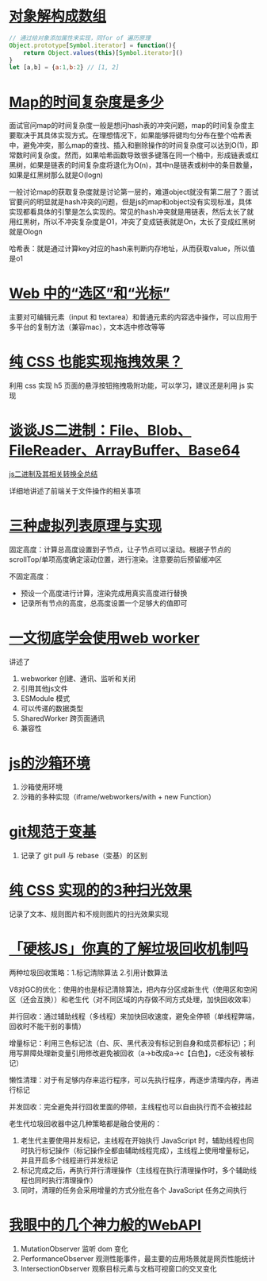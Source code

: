 # [对象解构成数组](https://juejin.cn/post/7374308419074146313#heading-4)
```js
// 通过给对象添加属性来实现，同for of 遍历原理
Object.prototype[Symbol.iterator] = function(){
    return Object.values(this)[Symbol.iterator]()
}
let [a,b] = {a:1,b:2} // [1, 2]

```

# [Map的时间复杂度是多少](https://juejin.cn/post/7374685303884562484#heading-14)

面试官问map的时间复杂度一般是想问hash表的冲突问题，map的时间复杂度主要取决于其具体实现方式。在理想情况下，如果能够将键均匀分布在整个哈希表中，避免冲突，那么map的查找、插入和删除操作的时间复杂度可以达到O(1)，即常数时间复杂度。然而，如果哈希函数导致很多键落在同一个桶中，形成链表或红黑树，如果是链表的时间复杂度将退化为O(n)，其中n是链表或树中的条目数量，如果是红黑树那么就是O(logn)

一般讨论map的获取复杂度就是讨论第一层的，难道object就没有第二层了？面试官要问的明显就是hash冲突的问题，但是js的map和object没有实现标准，具体实现都看具体的引擎是怎么实现的。常见的hash冲突就是用链表，然后太长了就用红黑树，所以不冲突复杂度是O1，冲突了变成链表就是On，太长了变成红黑树就是Ologn

哈希表：就是通过计算key对应的hash来判断内存地址，从而获取value，所以值是o1

# [Web 中的“选区”和“光标”](https://juejin.cn/post/7068232010304585741)
主要对可编辑元素（input 和 textarea）和普通元素的内容选中操作，可以应用于多平台的复制方法（兼容mac），文本选中修改等等

# [纯 CSS 也能实现拖拽效果？](https://juejin.cn/post/6933016266365992974)
利用 css 实现 h5 页面的悬浮按钮拖拽吸附功能，可以学习，建议还是利用 js 实现

# [谈谈JS二进制：File、Blob、FileReader、ArrayBuffer、Base64](https://zhuanlan.zhihu.com/p/568915443)
[js二进制及其相关转换全总结](https://juejin.cn/post/7395866692798201871)

详细地讲述了前端关于文件操作的相关事项

# [三种虚拟列表原理与实现](https://juejin.cn/post/7232856799170805820?searchId=20240703181150A4BFBFCDAB5353255527)
固定高度：计算总高度设置到子节点，让子节点可以滚动。根据子节点的scrollTop/单项高度确定滚动位置，进行渲染。注意要前后预留缓冲区

不固定高度：
- 预设一个高度进行计算，渲染完成用真实高度进行替换
- 记录所有节点的高度，总高度设置一个足够大的值即可

# [一文彻底学会使用web worker](https://juejin.cn/post/7139718200177983524)
讲述了
1. webworker 创建、通讯、监听和关闭
2. 引用其他js文件
3. ESModule 模式
4. 可以传递的数据类型
5. SharedWorker 跨页面通讯
6. 兼容性

# [js的沙箱环境](https://juejin.cn/post/7346865556328644623)
1. 沙箱使用环境
2. 沙箱的多种实现（iframe/webworkers/with + new Function）

# [git规范于变基](https://juejin.cn/post/7389650358539255845)
1. 记录了 git pull 与 rebase（变基）的区别

# [纯 CSS 实现的的3种扫光效果](https://juejin.cn/post/7385935890931712019)
记录了文本、规则图片和不规则图片的扫光效果实现

# [「硬核JS」你真的了解垃圾回收机制吗](https://juejin.cn/post/6981588276356317214)
两种垃圾回收策略：1.标记清除算法 2.引用计数算法

V8对GC的优化：使用的也是标记清除算法，把内存分区成新生代（使用区和空闲区（还会互换））和老生代（对不同区域的内存做不同方式处理，加快回收效率）

并行回收：通过辅助线程（多线程）来加快回收速度，避免全停顿（单线程弊端，回收时不能干别的事情）

增量标记：利用三色标记法（白、灰、黑代表没有标记到自身和成员都标记）；利用写屏障处理新变量引用修改避免被回收（a->b改成a->c【白色】，c还没有被标记）

懒性清理：对于有足够内存来运行程序，可以先执行程序，再逐步清理内存，再进行标记

并发回收：完全避免并行回收里面的停顿，主线程也可以自由执行而不会被挂起

老生代垃圾回收器中这几种策略都是融合使用的：
1. 老生代主要使用并发标记，主线程在开始执行 JavaScript 时，辅助线程也同时执行标记操作（标记操作全都由辅助线程完成），主线程上使用增量标记，并且开启多个线程进行并发标记
2. 标记完成之后，再执行并行清理操作（主线程在执行清理操作时，多个辅助线程也同时执行清理操作）
3. 同时，清理的任务会采用增量的方式分批在各个 JavaScript 任务之间执行

# [我眼中的几个神力般的WebAPI](https://juejin.cn/post/7403758419361202239)
1. MutationObserver 监听 dom 变化
2. PerformanceObserver 观测性能事件，最主要的应用场景就是网页性能统计
3. IntersectionObserver 观察目标元素与文档可视窗口的交叉变化
